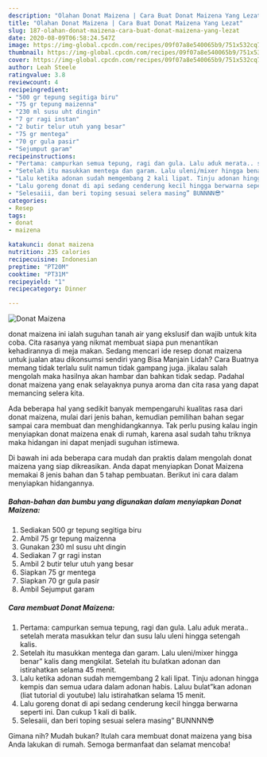 ```yaml
---
description: "Olahan Donat Maizena | Cara Buat Donat Maizena Yang Lezat"
title: "Olahan Donat Maizena | Cara Buat Donat Maizena Yang Lezat"
slug: 187-olahan-donat-maizena-cara-buat-donat-maizena-yang-lezat
date: 2020-08-09T06:58:24.547Z
image: https://img-global.cpcdn.com/recipes/09f07a8e540065b9/751x532cq70/donat-maizena-foto-resep-utama.jpg
thumbnail: https://img-global.cpcdn.com/recipes/09f07a8e540065b9/751x532cq70/donat-maizena-foto-resep-utama.jpg
cover: https://img-global.cpcdn.com/recipes/09f07a8e540065b9/751x532cq70/donat-maizena-foto-resep-utama.jpg
author: Leah Steele
ratingvalue: 3.8
reviewcount: 4
recipeingredient:
- "500 gr tepung segitiga biru"
- "75 gr tepung maizenna"
- "230 ml susu uht dingin"
- "7 gr ragi instan"
- "2 butir telur utuh yang besar"
- "75 gr mentega"
- "70 gr gula pasir"
- "Sejumput garam"
recipeinstructions:
- "Pertama: campurkan semua tepung, ragi dan gula. Lalu aduk merata.. setelah merata masukkan telur dan susu lalu uleni hingga setengah kalis."
- "Setelah itu masukkan mentega dan garam. Lalu uleni/mixer hingga benar” kalis dang mengkilat. Setelah itu bulatkan adonan dan istirahatkan selama 45 menit."
- "Lalu ketika adonan sudah memgembang 2 kali lipat. Tinju adonan hingga kempis dan semua udara dalam adonan habis. Laluu bulat”kan adonan (liat tutorial di youtube) lalu istirahatkan selama 15 menit."
- "Lalu goreng donat di api sedang cenderung kecil hingga berwarna seperti ini. Dan cukup 1 kali di balik."
- "Selesaiii, dan beri toping sesuai selera masing” BUNNNN😎"
categories:
- Resep
tags:
- donat
- maizena

katakunci: donat maizena 
nutrition: 235 calories
recipecuisine: Indonesian
preptime: "PT20M"
cooktime: "PT31M"
recipeyield: "1"
recipecategory: Dinner

---
```



![Donat Maizena](https://img-global.cpcdn.com/recipes/09f07a8e540065b9/751x532cq70/donat-maizena-foto-resep-utama.jpg)


donat maizena ini ialah suguhan tanah air yang ekslusif dan wajib untuk kita coba. Cita rasanya yang nikmat membuat siapa pun menantikan kehadirannya di meja makan.
Sedang mencari ide resep donat maizena untuk jualan atau dikonsumsi sendiri yang Bisa Manjain Lidah? Cara Buatnya memang tidak terlalu sulit namun tidak gampang juga. jikalau salah mengolah maka hasilnya akan hambar dan bahkan tidak sedap. Padahal donat maizena yang enak selayaknya punya aroma dan cita rasa yang dapat memancing selera kita.



Ada beberapa hal yang sedikit banyak mempengaruhi kualitas rasa dari donat maizena, mulai dari jenis bahan, kemudian pemilihan bahan segar sampai cara membuat dan menghidangkannya. Tak perlu pusing kalau ingin menyiapkan donat maizena enak di rumah, karena asal sudah tahu triknya maka hidangan ini dapat menjadi suguhan istimewa.


Di bawah ini ada beberapa cara mudah dan praktis dalam mengolah donat maizena yang siap dikreasikan. Anda dapat menyiapkan Donat Maizena memakai 8 jenis bahan dan 5 tahap pembuatan. Berikut ini cara dalam menyiapkan hidangannya.

<!--inarticleads1-->

##### Bahan-bahan dan bumbu yang digunakan dalam menyiapkan Donat Maizena:

1. Sediakan 500 gr tepung segitiga biru
1. Ambil 75 gr tepung maizenna
1. Gunakan 230 ml susu uht dingin
1. Sediakan 7 gr ragi instan
1. Ambil 2 butir telur utuh yang besar
1. Siapkan 75 gr mentega
1. Siapkan 70 gr gula pasir
1. Ambil Sejumput garam




<!--inarticleads2-->

##### Cara membuat Donat Maizena:

1. Pertama: campurkan semua tepung, ragi dan gula. Lalu aduk merata.. setelah merata masukkan telur dan susu lalu uleni hingga setengah kalis.
1. Setelah itu masukkan mentega dan garam. Lalu uleni/mixer hingga benar” kalis dang mengkilat. Setelah itu bulatkan adonan dan istirahatkan selama 45 menit.
1. Lalu ketika adonan sudah memgembang 2 kali lipat. Tinju adonan hingga kempis dan semua udara dalam adonan habis. Laluu bulat”kan adonan (liat tutorial di youtube) lalu istirahatkan selama 15 menit.
1. Lalu goreng donat di api sedang cenderung kecil hingga berwarna seperti ini. Dan cukup 1 kali di balik.
1. Selesaiii, dan beri toping sesuai selera masing” BUNNNN😎




Gimana nih? Mudah bukan? Itulah cara membuat donat maizena yang bisa Anda lakukan di rumah. Semoga bermanfaat dan selamat mencoba!
